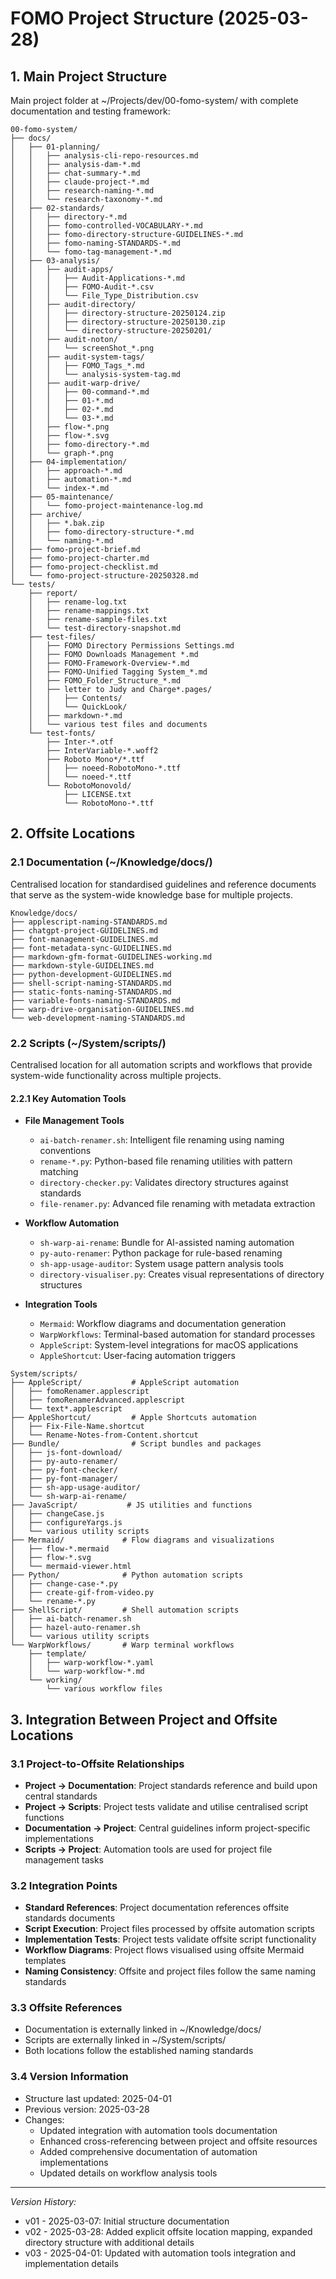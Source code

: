 # FOMO Project Structure (2025-03-28)

## 1. Main Project Structure
Main project folder at ~/Projects/dev/00-fomo-system/ with complete documentation and testing framework:

```
00-fomo-system/
├── docs/
│   ├── 01-planning/
│   │   ├── analysis-cli-repo-resources.md
│   │   ├── analysis-dam-*.md
│   │   ├── chat-summary-*.md
│   │   ├── claude-project-*.md
│   │   ├── research-naming-*.md
│   │   └── research-taxonomy-*.md
│   ├── 02-standards/
│   │   ├── directory-*.md
│   │   ├── fomo-controlled-VOCABULARY-*.md
│   │   ├── fomo-directory-structure-GUIDELINES-*.md
│   │   ├── fomo-naming-STANDARDS-*.md
│   │   └── fomo-tag-management-*.md
│   ├── 03-analysis/
│   │   ├── audit-apps/
│   │   │   ├── Audit-Applications-*.md
│   │   │   ├── FOMO-Audit-*.csv
│   │   │   └── File_Type_Distribution.csv
│   │   ├── audit-directory/
│   │   │   ├── directory-structure-20250124.zip
│   │   │   ├── directory-structure-20250130.zip
│   │   │   └── directory-structure-20250201/
│   │   ├── audit-noton/
│   │   │   └── screenShot_*.png
│   │   ├── audit-system-tags/
│   │   │   ├── FOMO_Tags_*.md
│   │   │   └── analysis-system-tag.md
│   │   ├── audit-warp-drive/
│   │   │   ├── 00-command-*.md
│   │   │   ├── 01-*.md
│   │   │   ├── 02-*.md
│   │   │   └── 03-*.md
│   │   ├── flow-*.png
│   │   ├── flow-*.svg
│   │   ├── fomo-directory-*.md
│   │   └── graph-*.png
│   ├── 04-implementation/
│   │   ├── approach-*.md
│   │   ├── automation-*.md
│   │   └── index-*.md
│   ├── 05-maintenance/
│   │   └── fomo-project-maintenance-log.md
│   ├── archive/
│   │   ├── *.bak.zip
│   │   ├── fomo-directory-structure-*.md
│   │   └── naming-*.md
│   ├── fomo-project-brief.md
│   ├── fomo-project-charter.md
│   ├── fomo-project-checklist.md
│   └── fomo-project-structure-20250328.md
└── tests/
    ├── report/
    │   ├── rename-log.txt
    │   ├── rename-mappings.txt
    │   ├── rename-sample-files.txt
    │   └── test-directory-snapshot.md
    ├── test-files/
    │   ├── FOMO Directory Permissions Settings.md
    │   ├── FOMO Downloads Management *.md
    │   ├── FOMO-Framework-Overview-*.md
    │   ├── FOMO-Unified Tagging System_*.md
    │   ├── FOMO_Folder_Structure_*.md
    │   ├── letter to Judy and Charge*.pages/
    │   │   ├── Contents/
    │   │   └── QuickLook/
    │   ├── markdown-*.md
    │   └── various test files and documents
    └── test-fonts/
        ├── Inter-*.otf
        ├── InterVariable-*.woff2
        ├── Roboto Mono*/*.ttf
        │   ├── noeed-RobotoMono-*.ttf
        │   └── noeed-*.ttf
        └── RobotoMonovold/
            ├── LICENSE.txt
            └── RobotoMono-*.ttf
```

## 2. Offsite Locations

### 2.1 Documentation (~/Knowledge/docs/)
Centralised location for standardised guidelines and reference documents that serve as the system-wide knowledge base for multiple projects.

```
Knowledge/docs/
├── applescript-naming-STANDARDS.md
├── chatgpt-project-GUIDELINES.md
├── font-management-GUIDELINES.md
├── font-metadata-sync-GUIDELINES.md
├── markdown-gfm-format-GUIDELINES-working.md
├── markdown-style-GUIDELINES.md
├── python-development-GUIDELINES.md
├── shell-script-naming-STANDARDS.md
├── static-fonts-naming-STANDARDS.md
├── variable-fonts-naming-STANDARDS.md
├── warp-drive-organisation-GUIDELINES.md
└── web-development-naming-STANDARDS.md
```

### 2.2 Scripts (~/System/scripts/)
Centralised location for all automation scripts and workflows that provide system-wide functionality across multiple projects.

#### 2.2.1 Key Automation Tools
- **File Management Tools**
  - `ai-batch-renamer.sh`: Intelligent file renaming using naming conventions
  - `rename-*.py`: Python-based file renaming utilities with pattern matching
  - `directory-checker.py`: Validates directory structures against standards
  - `file-renamer.py`: Advanced file renaming with metadata extraction

- **Workflow Automation**
  - `sh-warp-ai-rename`: Bundle for AI-assisted naming automation
  - `py-auto-renamer`: Python package for rule-based renaming
  - `sh-app-usage-auditor`: System usage pattern analysis tools
  - `directory-visualiser.py`: Creates visual representations of directory structures

- **Integration Tools**
  - `Mermaid`: Workflow diagrams and documentation generation
  - `WarpWorkflows`: Terminal-based automation for standard processes
  - `AppleScript`: System-level integrations for macOS applications
  - `AppleShortcut`: User-facing automation triggers

```
System/scripts/
├── AppleScript/           # AppleScript automation
│   ├── fomoRenamer.applescript
│   ├── fomoRenamerAdvanced.applescript
│   └── text*.applescript
├── AppleShortcut/         # Apple Shortcuts automation
│   ├── Fix-File-Name.shortcut
│   └── Rename-Notes-from-Content.shortcut
├── Bundle/                # Script bundles and packages
│   ├── js-font-download/
│   ├── py-auto-renamer/
│   ├── py-font-checker/
│   ├── py-font-manager/
│   ├── sh-app-usage-auditor/
│   └── sh-warp-ai-rename/
├── JavaScript/           # JS utilities and functions
│   ├── changeCase.js
│   ├── configureYargs.js
│   └── various utility scripts
├── Mermaid/             # Flow diagrams and visualizations
│   ├── flow-*.mermaid
│   ├── flow-*.svg
│   └── mermaid-viewer.html
├── Python/              # Python automation scripts
│   ├── change-case-*.py
│   ├── create-gif-from-video.py
│   └── rename-*.py
├── ShellScript/         # Shell automation scripts
│   ├── ai-batch-renamer.sh
│   ├── hazel-auto-renamer.sh
│   └── various utility scripts
└── WarpWorkflows/       # Warp terminal workflows
    ├── template/
    │   ├── warp-workflow-*.yaml
    │   └── warp-workflow-*.md
    └── working/
        └── various workflow files
```


## 3. Integration Between Project and Offsite Locations

### 3.1 Project-to-Offsite Relationships
- **Project → Documentation**: Project standards reference and build upon central standards
- **Project → Scripts**: Project tests validate and utilise centralised script functions
- **Documentation → Project**: Central guidelines inform project-specific implementations
- **Scripts → Project**: Automation tools are used for project file management tasks

### 3.2 Integration Points
- **Standard References**: Project documentation references offsite standards documents
- **Script Execution**: Project files processed by offsite automation scripts
- **Implementation Tests**: Project tests validate offsite script functionality
- **Workflow Diagrams**: Project flows visualised using offsite Mermaid templates
- **Naming Consistency**: Offsite and project files follow the same naming standards

### 3.3 Offsite References
- Documentation is externally linked in ~/Knowledge/docs/
- Scripts are externally linked in ~/System/scripts/
- Both locations follow the established naming standards

### 3.4 Version Information
- Structure last updated: 2025-04-01
- Previous version: 2025-03-28
- Changes: 
    * Updated integration with automation tools documentation
    * Enhanced cross-referencing between project and offsite resources
    * Added comprehensive documentation of automation implementations
    * Updated details on workflow analysis tools

---

*Version History:*
- v01 - 2025-03-07: Initial structure documentation
- v02 - 2025-03-28: Added explicit offsite location mapping, expanded directory structure with additional details
- v03 - 2025-04-01: Updated with automation tools integration and implementation details
